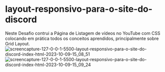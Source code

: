 # layout-responsivo-para-o-site-do-discord
Neste Desafio contrui a Página de Listagem de vídeos no YouTube com CSS colocando em prática todos os conceitos aprendidos, principalmente sobre Grid Layout.
![screencapture-127-0-0-1-5500-layout-responsivo-para-o-site-do-discord-index-html-2023-10-09-15_08_51](https://github.com/ArthurDuarteBolivar/layout-responsivo-para-o-site-do-discord/assets/106353901/17c4a32a-180e-477a-a6d9-abdabed8ef22)
![screencapture-127-0-0-1-5500-layout-responsivo-para-o-site-do-discord-index-html-2023-10-09-15_09_24](https://github.com/ArthurDuarteBolivar/layout-responsivo-para-o-site-do-discord/assets/106353901/8bc91643-1fd6-49de-8997-ae640f5c0bad)

